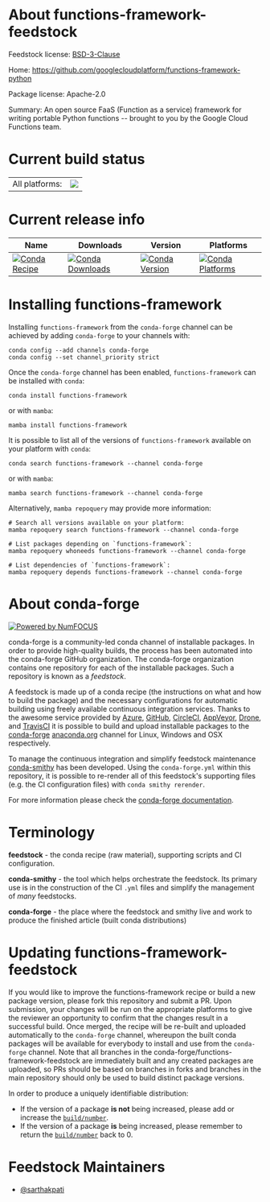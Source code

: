 About functions-framework-feedstock
===================================

Feedstock license: [BSD-3-Clause](https://github.com/conda-forge/functions-framework-feedstock/blob/main/LICENSE.txt)

Home: https://github.com/googlecloudplatform/functions-framework-python

Package license: Apache-2.0

Summary: An open source FaaS (Function as a service) framework for writing portable Python functions -- brought to you by the Google Cloud Functions team.

Current build status
====================


<table><tr><td>All platforms:</td>
    <td>
      <a href="https://dev.azure.com/conda-forge/feedstock-builds/_build/latest?definitionId=26206&branchName=main">
        <img src="https://dev.azure.com/conda-forge/feedstock-builds/_apis/build/status/functions-framework-feedstock?branchName=main">
      </a>
    </td>
  </tr>
</table>

Current release info
====================

| Name | Downloads | Version | Platforms |
| --- | --- | --- | --- |
| [![Conda Recipe](https://img.shields.io/badge/recipe-functions--framework-green.svg)](https://anaconda.org/conda-forge/functions-framework) | [![Conda Downloads](https://img.shields.io/conda/dn/conda-forge/functions-framework.svg)](https://anaconda.org/conda-forge/functions-framework) | [![Conda Version](https://img.shields.io/conda/vn/conda-forge/functions-framework.svg)](https://anaconda.org/conda-forge/functions-framework) | [![Conda Platforms](https://img.shields.io/conda/pn/conda-forge/functions-framework.svg)](https://anaconda.org/conda-forge/functions-framework) |

Installing functions-framework
==============================

Installing `functions-framework` from the `conda-forge` channel can be achieved by adding `conda-forge` to your channels with:

```
conda config --add channels conda-forge
conda config --set channel_priority strict
```

Once the `conda-forge` channel has been enabled, `functions-framework` can be installed with `conda`:

```
conda install functions-framework
```

or with `mamba`:

```
mamba install functions-framework
```

It is possible to list all of the versions of `functions-framework` available on your platform with `conda`:

```
conda search functions-framework --channel conda-forge
```

or with `mamba`:

```
mamba search functions-framework --channel conda-forge
```

Alternatively, `mamba repoquery` may provide more information:

```
# Search all versions available on your platform:
mamba repoquery search functions-framework --channel conda-forge

# List packages depending on `functions-framework`:
mamba repoquery whoneeds functions-framework --channel conda-forge

# List dependencies of `functions-framework`:
mamba repoquery depends functions-framework --channel conda-forge
```


About conda-forge
=================

[![Powered by
NumFOCUS](https://img.shields.io/badge/powered%20by-NumFOCUS-orange.svg?style=flat&colorA=E1523D&colorB=007D8A)](https://numfocus.org)

conda-forge is a community-led conda channel of installable packages.
In order to provide high-quality builds, the process has been automated into the
conda-forge GitHub organization. The conda-forge organization contains one repository
for each of the installable packages. Such a repository is known as a *feedstock*.

A feedstock is made up of a conda recipe (the instructions on what and how to build
the package) and the necessary configurations for automatic building using freely
available continuous integration services. Thanks to the awesome service provided by
[Azure](https://azure.microsoft.com/en-us/services/devops/), [GitHub](https://github.com/),
[CircleCI](https://circleci.com/), [AppVeyor](https://www.appveyor.com/),
[Drone](https://cloud.drone.io/welcome), and [TravisCI](https://travis-ci.com/)
it is possible to build and upload installable packages to the
[conda-forge](https://anaconda.org/conda-forge) [anaconda.org](https://anaconda.org/)
channel for Linux, Windows and OSX respectively.

To manage the continuous integration and simplify feedstock maintenance
[conda-smithy](https://github.com/conda-forge/conda-smithy) has been developed.
Using the ``conda-forge.yml`` within this repository, it is possible to re-render all of
this feedstock's supporting files (e.g. the CI configuration files) with ``conda smithy rerender``.

For more information please check the [conda-forge documentation](https://conda-forge.org/docs/).

Terminology
===========

**feedstock** - the conda recipe (raw material), supporting scripts and CI configuration.

**conda-smithy** - the tool which helps orchestrate the feedstock.
                   Its primary use is in the construction of the CI ``.yml`` files
                   and simplify the management of *many* feedstocks.

**conda-forge** - the place where the feedstock and smithy live and work to
                  produce the finished article (built conda distributions)


Updating functions-framework-feedstock
======================================

If you would like to improve the functions-framework recipe or build a new
package version, please fork this repository and submit a PR. Upon submission,
your changes will be run on the appropriate platforms to give the reviewer an
opportunity to confirm that the changes result in a successful build. Once
merged, the recipe will be re-built and uploaded automatically to the
`conda-forge` channel, whereupon the built conda packages will be available for
everybody to install and use from the `conda-forge` channel.
Note that all branches in the conda-forge/functions-framework-feedstock are
immediately built and any created packages are uploaded, so PRs should be based
on branches in forks and branches in the main repository should only be used to
build distinct package versions.

In order to produce a uniquely identifiable distribution:
 * If the version of a package **is not** being increased, please add or increase
   the [``build/number``](https://docs.conda.io/projects/conda-build/en/latest/resources/define-metadata.html#build-number-and-string).
 * If the version of a package **is** being increased, please remember to return
   the [``build/number``](https://docs.conda.io/projects/conda-build/en/latest/resources/define-metadata.html#build-number-and-string)
   back to 0.

Feedstock Maintainers
=====================

* [@sarthakpati](https://github.com/sarthakpati/)

